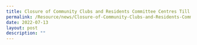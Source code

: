 ```yaml
---
title: Closure of Community Clubs and Residents Committee Centres Till 1 June 2020
permalink: /Resource/news/Closure-of-Community-Clubs-and-Residents-Committee-Centres-Till-1-June-2020
date: 2022-07-13
layout: post
description: ""
---
```

